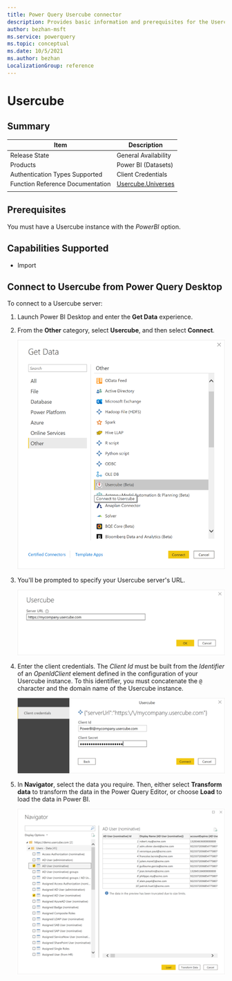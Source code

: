 ```yaml
---
title: Power Query Usercube connector
description: Provides basic information and prerequisites for the Usercube connector, descriptions of the optional input parameters, and discusses limitations and issues you might encounter.
author: bezhan-msft
ms.service: powerquery
ms.topic: conceptual
ms.date: 10/5/2021
ms.author: bezhan
LocalizationGroup: reference
---
```


# Usercube
 
## Summary

| Item                             | Description                                                                  |
| -------------------------------- | ---------------------------------------------------------------------------- |
| Release State                    | General Availability                                                         |
| Products                         | Power BI (Datasets)                                                          |
| Authentication Types Supported   | Client Credentials                                                           |
| Function Reference Documentation | [Usercube.Universes](/powerquery-m/usercube-universes)                       |
|                                  |                                                                              |

## Prerequisites

You must have a Usercube instance with the *PowerBI* option.

## Capabilities Supported

- Import

## Connect to Usercube from Power Query Desktop

To connect to a Usercube server:

1. Launch Power BI Desktop and enter the **Get Data** experience.

2. From the **Other** category, select **Usercube**, and then select **Connect**.

   ![Get Data.](media/usercube/usercube-get-data.png)

3. You'll be prompted to specify your Usercube server's URL.

   ![Usercube Server.](media/usercube/usercube-server.png)

4. Enter the client credentials. The *Client Id* must be built from the *Identifier* of an *OpenIdClient* element defined in the configuration of your Usercube instance. To this identifier, you must concatenate the `@` character and the domain name of the Usercube instance. 

   ![Client credentials.](media/usercube/usercube-client-credentials.png)

5. In **Navigator**, select the data you require. Then, either select **Transform data** to transform the data in the  Power Query Editor, or choose **Load** to load the data in Power BI.

   ![Usercube import data navigator](./media/usercube/usercube-import-data-navigator.png)